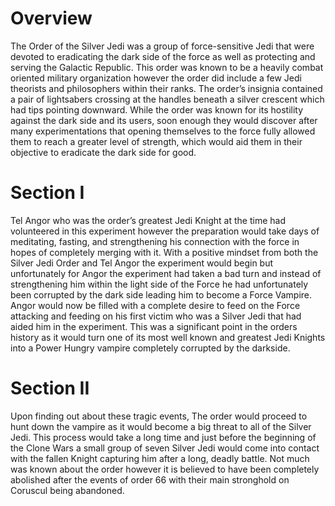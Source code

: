 # Overview

The Order of the Silver Jedi was a group of force-sensitive Jedi that were devoted to eradicating the dark side of the force as well as protecting and serving the Galactic Republic.
This order was known to be a heavily combat oriented military organization however the order did include a few Jedi theorists and philosophers within their ranks.
The order’s insignia contained a pair of lightsabers crossing at the handles beneath a silver crescent which had tips pointing downward.
While the order was known for its hostility against the dark side and its users, soon enough they would discover after many experimentations that opening themselves to the force fully allowed them to reach a greater level of strength, which would aid them in their objective to eradicate the dark side for good.

# Section I

Tel Angor who was the order’s greatest Jedi Knight at the time had volunteered in this experiment however the preparation would take days of meditating, fasting, and strengthening his connection with the force in hopes of completely merging with it.
With a positive mindset from both the Silver Jedi Order and Tel Angor the experiment would begin but unfortunately for Angor the experiment had taken a bad turn and instead of strengthening him within the light side of the Force he had unfortunately been corrupted by the dark side leading him to become a Force Vampire.
Angor would now be filled with a complete desire to feed on the Force attacking and feeding on his first victim who was a Silver Jedi that had aided him in the experiment.
This was a significant point in the orders history as it would turn one of its most well known and greatest Jedi Knights into a Power Hungry vampire completely corrupted by the darkside.

# Section II

Upon finding out about these tragic events, The order would proceed to hunt down the vampire as it would become a big threat to all of the Silver Jedi.
This process would take a long time and just before the beginning of the Clone Wars a small group of seven Silver Jedi would come into contact with the fallen Knight capturing him after a long, deadly battle.
Not much was known about the order however it is believed to have been completely abolished after the events of order 66 with their main stronghold on Coruscul being abandoned.
